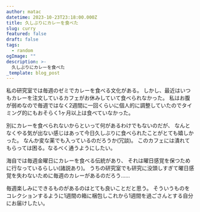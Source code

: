 ```yaml
---
author: matac
datetime: 2023-10-23T23:18:00.000Z
title: 久しぶりにカレーを食べた
slug: curry
featured: false
draft: false
tags:
  - random
ogImage: ""
description: >-
  久しぶりにカレーを食べた
_template: blog_post
---
```


私の研究室では毎週のゼミでカレーを食べる文化がある。
しかし、最近はいつもカレーを注文しているカフェがお休みしていて食べられなかった。
私はお腹が弱めなので毎週ではなく2週間に一回くらいに個人的に調整していたのでタイミング的にもおそらく1ヶ月以上は食べていなかった。

別にカレーを食べられないからといって何があるわけでもないのだが、
なんとなくやる気が出ない感じはあって今日久しぶりに食べられたことがとても嬉しかった。
なんか変な薬でも入っているのだろうか(冗談)。
このカフェには潰れてもらっては困る。なるべく通うようにしたい。

海自では毎週金曜日にカレーを食べる伝統があり、
それは曜日感覚を保つために行なっているらしい(諸説あり)。
うちの研究室でも研究に没頭しすぎて曜日感覚を失わないために毎週のカレーがあるのだろう......

毎週楽しみにできるものがあるのはとても良いことだと思う。
そういうものをコレクションするように1週間の箱に梱包しこれから1週間を過ごさんとする自分にお届けしたい。
